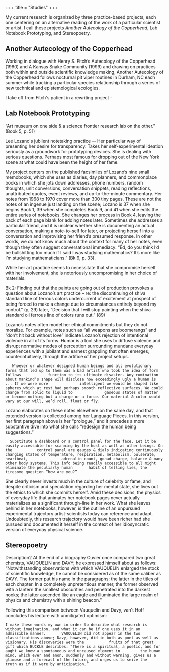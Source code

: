   +++
title = "Studies"
+++

My current research is organized by three practice-based projects, each one centering on an alternative reading of the work of a particular scientist or artist. I call these projects _Another Autecology of the Copperhead_, Lab Notebook Prototyping, and Stereopoetry.

## Another Autecology of the Copperhead

Working in dialogue with Henry S. Fitch’s Autecology of the Copperhead (1960) and A Kansas Snake Community (1999) and drawing on practices both within and outside scientific knowledge making, Another Autecology of the Copperhead follows nocturnal pit viper routines in Durham, NC each summer while tracking a particular species relationship through a series of new technical and epistemological ecologies.

I take off from Fitch's patient in a rewriting project - 

## Lab Notebook Prototyping

“Art museum on one side & a science frontier research lab on the other.” (Book 5, p. 51)

Lee Lozano's jubilent notetaking practice -- Her particular way of presenting her desire for transparency. Takes her self-experimental ideation seriously as a groundwork for prototyping devices. She is dealing with serious questions. Perhaps most famous for dropping out of the New York scene at what could have been the height of her fame.

My project centers on the published facsimiles of Lozano’s nine small memobooks, which she uses as diaries, day planners, and commonplace books in which she jots down addresses, phone numbers, random thoughts, unit conversions, conversation snippets, reading reflections, unattributed quotes, event reviews, and up-to-the-minute commentary. Her notes from 1968 to 1970 cover more than 300 tiny pages. These are not the notes of an ingenue just landing on the scene; Lozano is 37 when she begins Book 1, 39 when she completes Book 9, and 41 when she edits the entire series of notebooks. She changes her process in Book 4, leaving the back of each page blank for adding notes later. Sometimes she addresses a particular friend, and it is unclear whether she is documenting an actual conversation, making a note-to-self for later, or projecting herself into a conversation and improvising her friend’s presumed response. In other words, we do not know much about the context for many of her notes, even though they often suggest conversational immediacy: “Ed, do you think I’d be bullshitting too much if I said I was studying mathematics? It’s more like I’m studying mathematicians.” (Bk 9, p. 33).

While her art practice seems to necessitate that she compromise herself with her involvement, she is notoriously uncompromising in her choice of materials.

Bk 2: Finding out that the paints are going out of production provokes a question about Lozano’s art practice – re: the discontinuing of shiva standard line of ferrous colors undercurrent of excitement at prospect of being forced to make a change due to circumstances entirely beyond my control.” (p, 29) later, “Decision that I will stop painting when the shiva standard oil ferrous line of colors runs out.” (89)



Lozano’s notes often model her ethical commitments but they do not moralize. For example, notes such as “all weapons are boomerangs” and “don’t hit back without love” indicate Lozano’s rejection of intentional violence in all of its forms. Humor is a tool she uses to diffuse violence and disrupt normative modes of perception surrounding mundane everyday experiences with a jubilant and earnest grappling that often emerges, counterintuitively, through the artifice of her project setups.

       Whoever or whatever designed human beings and all evolutionary forms that led up to them was a bad artist who took the idea of form follows            function to its ultimate disaster. Any rumination about mankind’s shape will disclose how exceedingly ugly a human is ... If we were more              intelligent we would be shaped like spheres which at rest had perhaps smooth reflective surfaces. We could change from solid to liquid to              gaseous states of matter or become nothing but a charge or a force. Our material & color would vary at our will, we’d roll, float or fly.

Lozano elaborates on these notes elsewhere on the same day, and that extended version is collected among her Language Pieces. In this version, her first paragraph above is her “prologue,” and it precedes a more substantive dive into what she calls “redesign the human being suggestions.” 

      Substitute a dashboard or a control panel for the face. Let it be easily accessable for scanning by the host as well as other beings. On the           control panel are gauges & dials indicating continuously changing states of temperature, respiration, metabolism, pulserate, heartbeat,               adrenalin count, gonad charge, balance & many other body systems. This info being readily accessible to all might eliminate the peculiarly human       habit of telling lies, the tiresome question “how are you?”

She clearly never invests much in the culture of celebrity or fame, and despite criticism and speculation regarding her mental state, she lives out the ethics to which she commits herself. Amid these decisions, the physics of everyday life that animates her notebook pages never actually materializes as a significant through-line in her work. What she leaves behind in her notebooks, however, is the outline of an unpursued experimental trajectory artist-scientists today can reference and adapt. Undoubtedly, this research trajectory would have been richer had she pursued and documented it herself in the context of her idiosyncratic version of everyday physical science.



## Stereopoetry

Description2
    At the end of a biography Cuvier once compared two great chemists, VAUQUELIN and DAVY; he expressed himself about as follows: “Notwithstanding         observations with which VAUQUELIN enlarged the stock of scientific knowledge, he cannot be considered as of the same caliber as DAVY. The former       put his name in the paragraphs; the latter in the titles of each chapter. In a completely unpretentious manner, the former observed with a lantern     the smallest obscurities and penetrated into the darkest nooks; the latter ascended like an eagle and illuminated the large realm of physics and       chemistry with a shining beacon.”
    
Following this comparison between Vauquelin and Davy, van't Hoff concludes his lecture with unmitigated optimism:
    
    I make these words my own in order to describe what research is without imagination, and what it can be if one uses it in an admissible manner.       VAUQUELIN did not appear in the two classifications above; Davy, however, did in both as poet as well as visionary. His discoveries were the           fruits of that great gift which BUCKLE describes: “There is a spiritual, a poetic, and for aught we know a spontaneous and uncaused element in         the human mind, which ever and anon, suddenly and without warning, gives us a glimpse and a forecast of the future, and urges us to seize the         truth as if it were by anticipation.”



